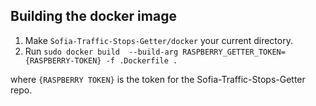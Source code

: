 ## Building the docker image
1. Make `Sofia-Traffic-Stops-Getter/docker` your current directory.
2. Run `sudo docker build  --build-arg RASPBERRY_GETTER_TOKEN={RASPBERRY-TOKEN} -f .Dockerfile .`

where `{RASPBERRY TOKEN}` is the token for the Sofia-Traffic-Stops-Getter repo.
